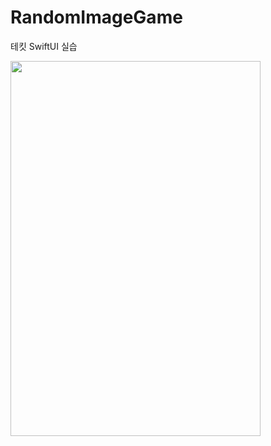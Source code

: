 # RandomImageGame
테킷 SwiftUI 실습


<img src="https://github.com/KaiKimiOS/RandomImageGame/assets/110045441/e36195e9-1a68-43fe-b4c4-bca0b250d642" width="400" height="600"/>
